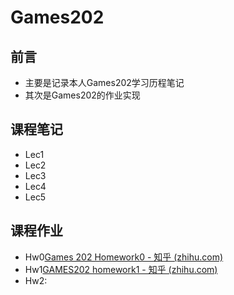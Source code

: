 # Games202

## 前言

- 主要是记录本人Games202学习历程笔记
- 其次是Games202的作业实现



## 课程笔记

- Lec1
- Lec2
- Lec3
- Lec4
- Lec5

## 课程作业

- Hw0[Games 202 Homework0 - 知乎 (zhihu.com)](https://zhuanlan.zhihu.com/p/647874116)
- Hw1[GAMES202 homework1 - 知乎 (zhihu.com)](https://zhuanlan.zhihu.com/p/648498617)
- Hw2: